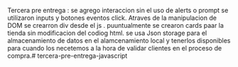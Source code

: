 Tercera pre entrega : se agrego interaccion sin el uso de alerts o prompt se utilizaron inputs y botones eventos click. 
Atraves de la manipulacion de DOM se crearron div desde el js . puuntualmente se crearon cards paar la tienda sin modificacion del codiog html. 
se usa Json storage para el almacenamiento de datos en el alamcenamiento local y tenerlos disponibles para cuando los necetemos a la hora de validar clientes en el proceso de compra.# tercera-pre-entrega-javascript
